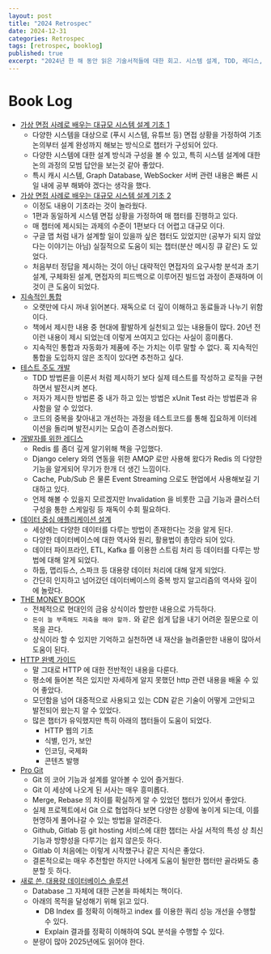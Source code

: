 ```yaml
---
layout: post
title: "2024 Retrospec"
date: 2024-12-31
categories: Retrospec
tags: [retrospec, booklog]
published: true
excerpt: "2024년 한 해 동안 읽은 기술서적들에 대한 회고. 시스템 설계, TDD, 레디스, 프로그래밍 루비 등 10권 이상의 책을 통해 배운 점들을 정리합니다."
---
```


# Book Log

- [가상 면접 사례로 배우는 대규모 시스템 설계 기초 1](https://product.kyobobook.co.kr/detail/S000001033116)
  - 다양한 시스템을 대상으로 (푸시 시스템, 유튜브 등) 면접 상황을 가정하여 기초 논의부터 설계 완성까지 해보는 방식으로 챕터가 구성되어 있다.
  - 다양한 시스템에 대한 설계 방식과 구성을 볼 수 있고, 특히 시스템 설계에 대한 논의 과정의 모범 답안을 보는것 같아 좋았다.
  - 특시 캐시 시스템, Graph Database, WebSocker 서버 관련 내용은 빠른 시일 내에 공부 해봐야 겠다는 생각을 했다.
- [가상 면접 사례로 배우는 대규모 시스템 설계 기초 2](https://product.kyobobook.co.kr/detail/S000211656186)
  - 이정도 내용이 기초라는 것이 놀라웠다.
  - 1편과 동일하게 시스템 면접 상황을 가정하여 매 챕터를 진행하고 있다.
  - 매 챕터에 제시되는 과제의 수준이 1편보다 더 어렵고 대규모 이다.
  - 구글 맵 처럼 내가 설계할 일이 있을까 싶은 챕터도 있었지만 (공부가 되지 않았다는 이야기는 아님) 실질적으로 도움이 되는 챕터(분산 메시징 큐 같은) 도 있었다.
  - 처음부터 정답을 제시하는 것이 아닌 대략적인 면접자의 요구사항 분석과 초기 설계, 구체화된 설계, 면접자의 피드백으로 이루어진 빌드업 과정이 존재하며 이것이 큰 도움이 되었다.
- [지속적인 통합](https://product.kyobobook.co.kr/detail/S000001514332)
  - 오랫만에 다시 꺼내 읽어본다. 재독으로 더 깊이 이해하고 동료들과 나누기 위함이다.
  - 책에서 제시한 내용 중 현대에 활발하게 실천되고 있는 내용들이 많다. 20년 전 이런 내용이 제시 되었는데 이렇게 쓰여지고 있다는 사실이 흥미롭다.
  - 지속적인 통합과 자동화가 제품에 주는 가치는 이루 말할 수 없다. 혹 지속적인 통합을 도입하지 않은 조직이 있다면 추천하고 싶다.
- [테스트 주도 개발](https://product.kyobobook.co.kr/detail/S000001032985)
  - TDD 방법론을 이론서 처럼 제시하기 보다 실제 테스트를 작성하고 로직을 구현하면서 발전시켜 본다.
  - 저자가 제시한 방법론 중 내가 하고 있는 방법은 xUnit Test 라는 방법론과 유사함을 알 수 있었다.
  - 코드의 중복을 찾아내고 개선하는 과정을 테스트코드를 통해 집요하게 이터레이션을 돌리며 발전시키는 모습이 존경스러웠다.
- [개발자를 위한 레디스](https://product.kyobobook.co.kr/detail/S000210785682)
  - Redis 를 좀더 깊게 알기위해 책을 구입했다.
  - Django celery 와의 연동을 위한 AMQP 로만 사용해 왔다가 Redis 의 다양한 기능을 알게되어 무기가 한개 더 생긴 느낌이다.
  - Cache, Pub/Sub 은 물론 Event Streaming 으로도 현업에서 사용해보길 기대하고 있다.
  - 언제 해볼 수 있을지 모르겠지만 Invalidation 을 비롯한 고급 기능과 클러스터 구성을 통한 스케일링 등 재독이 수회 필요하다.
- [데이터 중심 애플리케이션 설계](https://product.kyobobook.co.kr/detail/S000001766328)
  - 세상에는 다양한 데이터를 다루는 방법이 존재한다는 것을 알게 된다.
  - 다양한 데이터베이스에 대한 역사와 원리, 활용법이 총망라 되어 있다.
  - 데이터 파이프라인, ETL, Kafka 를 이용한 스트림 처리 등 데이터를 다루는 방법에 대해 알게 되었다.
  - 하둡, 맵리듀스, 스파크 등 대용량 데이터 처리에 대해 알게 되었다.
  - 간단히 인지하고 넘어갔던 데이터베이스의 중복 방지 알고리즘의 역사와 깊이에 놀랐다.
- [THE MONEY BOOK](https://product.kyobobook.co.kr/detail/S000213368065)
  - 전체적으로 현대인의 금융 상식이라 할만한 내용으로 가득하다.
  - `돈이 늘 부족해도 저축을 해야 할까.` 와 같은 쉽게 답을 내기 어려운 질문으로 이목을 끈다.
  - 상식이라 할 수 있지만 기억하고 실천하면 내 재산을 늘려줄만한 내용이 많아서 도움이 된다.
- [HTTP 완벽 가이드](https://product.kyobobook.co.kr/detail/S000001033001)
  - 말 그대로 HTTP 에 대한 전반적인 내용을 다룬다.
  - 평소에 들어본 적은 있지만 자세하게 알지 못했던 http 관련 내용을 배울 수 있어 좋았다.
  - 모던함을 넘어 대중적으로 사용되고 있는 CDN 같은 기술이 어떻게 고안되고 발전되어 왔는지 알 수 있었다.
  - 많은 챕터가 유익했지만 특히 아래의 챕터들이 도움이 되었다.
    - HTTP 웹의 기초
    - 식별, 인가, 보안
    - 인코딩, 국제화
    - 콘텐츠 발행
- [Pro Git](https://product.kyobobook.co.kr/detail/S000001033032)
  - Git 의 코어 기능과 설계를 알아볼 수 있어 즐거웠다.
  - Git 이 세상에 나오게 된 서사는 매우 흥미롭다.
  - Merge, Rebase 의 차이를 확실하게 알 수 있었던 챕터가 있어서 좋았다.
  - 실제 프로젝트에서 Git 으로 협업하다 보면 다양한 상황에 놓이게 되는데, 이를 현명하게 풀어나갈 수 있는 방법을 알려준다.
  - Github, Gitlab 등 git hosting 서비스에 대한 챕터는 사실 서적의 특성 상 최신 기능과 방향성을 다루기는 쉽지 않은듯 하다.
  - Gitlab 이 처음에는 이렇게 시작했구나 같은 지식은 좋았다.
  - 결론적으로는 매우 추천할만 하지만 나에게 도움이 될만한 챕터만 골라봐도 충분할 듯 하다.
- [새로 쓴, 대용량 데이터베이스 솔루션](https://product.kyobobook.co.kr/detail/S000001562334)
  - Database 그 자체에 대한 근본을 파헤치는 책이다.
  - 아래의 목적을 달성해기 위해 읽고 있다.
    - DB Index 를 정확히 이해하고 index 를 이용한 쿼리 성능 개선을 수행할 수 있다.
    - Explain 결과를 정확히 이해하여 SQL 분석을 수행할 수 있다.
  - 분량이 많아 2025년에도 읽어야 한다.
